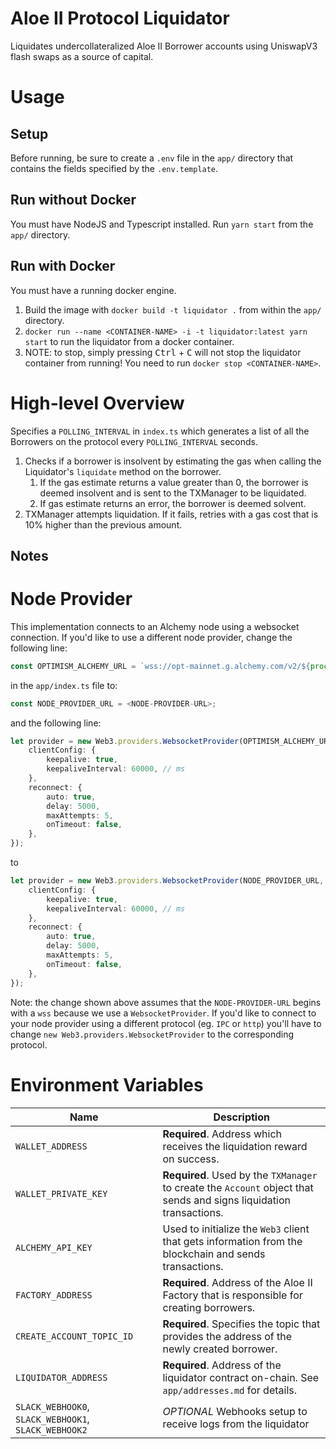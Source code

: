 # Aloe II Protocol Liquidator

Liquidates undercollateralized Aloe II Borrower accounts using UniswapV3 flash swaps as a source of capital. 

# Usage
## Setup
Before running, be sure to create a `.env` file in the `app/` directory that contains the fields specified by the `.env.template`.

## Run without Docker
You must have NodeJS and Typescript installed. Run `yarn start` from the `app/` directory.

## Run with Docker
You must have a running docker engine.
1. Build the image with `docker build -t liquidator .` from within the `app/` directory.
2. `docker run --name <CONTAINER-NAME> -i -t liquidator:latest yarn start` to run the liquidator from a docker container.
3. NOTE: to stop, simply pressing <kbd>Ctrl</kbd> + <kbd>C</kbd> will not stop the liquidator container from running! You need to run `docker stop <CONTAINER-NAME>`.

# High-level Overview
Specifies a `POLLING_INTERVAL` in `index.ts` which generates a list of all the Borrowers on the protocol every `POLLING_INTERVAL` seconds. 
1. Checks if a borrower is insolvent by estimating the gas when calling the Liquidator's `liquidate` method on the borrower. 
    1. If the gas estimate returns a value greater than 0, the borrower is deemed insolvent and is sent to the TXManager to be liquidated. 
    2. If gas estimate returns an error, the borrower is deemed solvent.
2. TXManager attempts liquidation. If it fails, retries with a gas cost that is 10% higher than the previous amount.

## Notes
# Node Provider
This implementation connects to an Alchemy node using a websocket connection. If you'd like to use a different node provider, change the following line:
```typescript
const OPTIMISM_ALCHEMY_URL = `wss://opt-mainnet.g.alchemy.com/v2/${process.env.ALCHEMY_API_KEY!}`;
``` 
in the `app/index.ts` file to:

```typescript
const NODE_PROVIDER_URL = <NODE-PROVIDER-URL>;
``` 

and the following line: 
```typescript
let provider = new Web3.providers.WebsocketProvider(OPTIMISM_ALCHEMY_URL, {
    clientConfig: {
        keepalive: true,
        keepaliveInterval: 60000, // ms
    },
    reconnect: {
        auto: true,
        delay: 5000,
        maxAttempts: 5,
        onTimeout: false,
    },
});
```
to

```typescript
let provider = new Web3.providers.WebsocketProvider(NODE_PROVIDER_URL, {
    clientConfig: {
        keepalive: true,
        keepaliveInterval: 60000, // ms
    },
    reconnect: {
        auto: true,
        delay: 5000,
        maxAttempts: 5,
        onTimeout: false,
    },
});
```
Note: the change shown above assumes that the `NODE-PROVIDER-URL` begins with a `wss` because we use a `WebsocketProvider`. If you'd like to connect to your node provider using a different protocol (eg. `IPC` or `http`) you'll have to change `new Web3.providers.WebsocketProvider` to the corresponding protocol.

# Environment Variables
| Name      | Description |
| ----------- | ----------- |
| `WALLET_ADDRESS` | **Required**. Address which receives the liquidation reward on success. |
| `WALLET_PRIVATE_KEY` | **Required**. Used by the `TXManager` to create the `Account` object that sends and signs liquidation transactions. |
| `ALCHEMY_API_KEY` | Used to initialize the `Web3` client that gets information from the blockchain and sends transactions.|
| `FACTORY_ADDRESS` | **Required**. Address of the Aloe II Factory that is responsible for creating borrowers.|
| `CREATE_ACCOUNT_TOPIC_ID` | **Required**. Specifies the topic that provides the address of the newly created borrower. |
| `LIQUIDATOR_ADDRESS` | **Required**. Address of the liquidator contract on-chain. See `app/addresses.md` for details. |
| `SLACK_WEBHOOK0`, `SLACK_WEBHOOK1`, `SLACK_WEBHOOK2` | *OPTIONAL* Webhooks setup to receive logs from the liquidator |